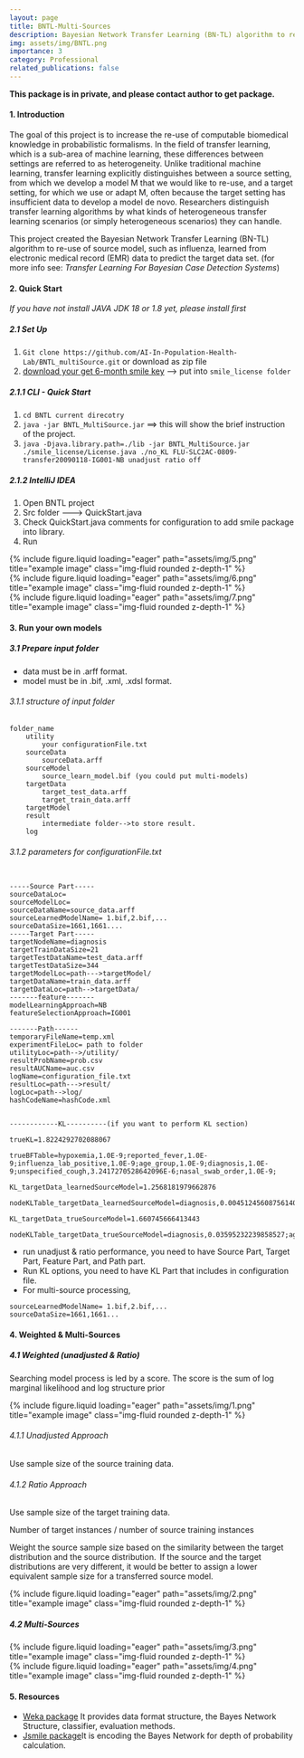 ```yaml
---
layout: page
title: BNTL-Multi-Sources
description: Bayesian Network Transfer Learning (BN-TL) algorithm to re-use of source model through multiple data sources
img: assets/img/BNTL.png
importance: 3
category: Professional
related_publications: false
---
```

**This package is in private, and please contact author to get package.**
#### 1. Introduction

The goal of this project is to increase the re-use of computable biomedical knowledge in probabilistic formalisms.
In the field of transfer learning, which is a sub-area of machine learning, these differences between settings are referred to as heterogeneity. Unlike traditional machine learning, transfer learning explicitly distinguishes between a source setting, from which we develop a model M that we would like to re-use, and a target setting, for which we use or adapt M, often because the target setting has insufficient data to develop a model de novo. Researchers distinguish transfer learning algorithms by what kinds of heterogeneous transfer learning scenarios (or simply heterogeneous scenarios) they can handle.

This project created the Bayesian Network Transfer Learning (BN-TL) algorithm to re-use of source model, such as  influenza,  learned from electronic medical record (EMR) data to predict the target data set. (for more info see: *Transfer Learning For Bayesian Case Detection Systems*)



#### 2. Quick Start
*If you have not install JAVA JDK 18 or 1.8 yet, please install first*

##### 2.1 Set Up
1. `Git clone https://github.com/AI-In-Population-Health-Lab/BNTL_multiSource.git` or download as zip file
2. [download your get 6-month smile key](https://download.bayesfusion.com/files.html?category=Academia) --> put into `smile_license folder`  


##### 2.1.1 CLI - Quick Start
1. `cd BNTL current direcotry`  
2. `java -jar BNTL_MultiSource.jar` ==> this will show the brief instruction of the project.  
3. `java -Djava.library.path=./lib -jar BNTL_MultiSource.jar ./smile_license/License.java ./no_KL FLU-SLC2AC-0809-transfer20090118-IG001-NB unadjust ratio off`  


##### 2.1.2 IntelliJ IDEA  
1. Open BNTL project
2. Src folder ---> QuickStart.java
3. Check QuickStart.java comments for configuration to add smile package into library.
4. Run
<div class="row">
    <div class="col-sm mt-3 mt-md-0">
        {% include figure.liquid loading="eager" path="assets/img/5.png" title="example image" class="img-fluid rounded z-depth-1" %}
    </div>
    <div class="col-sm mt-3 mt-md-0">
        {% include figure.liquid loading="eager" path="assets/img/6.png" title="example image" class="img-fluid rounded z-depth-1" %}
    </div>
    <div class="col-sm mt-3 mt-md-0">
        {% include figure.liquid loading="eager" path="assets/img/7.png" title="example image" class="img-fluid rounded z-depth-1" %}
    </div>
</div>

#### 3. Run your own models

##### 3.1 Prepare input folder
- data must be in .arff format.
- model must be in .bif, .xml, .xdsl format.

###### 3.1.1 structure of input folder
    folder_name
        utility
            your configurationFile.txt
        sourceData
            sourceData.arff
        sourceModel
            source_learn_model.bif (you could put multi-models)
        targetData
            target_test_data.arff
            target_train_data.arff
        targetModel
        result
            intermediate folder-->to store result.
        log

###### 3.1.2 parameters for configurationFile.txt

```

-----Source Part-----
sourceDataLoc=
sourceModelLoc=
sourceDataName=source_data.arff
sourceLearnedModelName= 1.bif,2.bif,...
sourceDataSize=1661,1661....
-----Target Part-----
targetNodeName=diagnosis
targetTrainDataSize=21
targetTestDataName=test_data.arff
targetTestDataSize=344
targetModelLoc=path--->targetModel/
targetDataName=train_data.arff
targetDataLoc=path-->targetData/
-------feature-------
modelLearningApproach=NB
featureSelectionApproach=IG001

-------Path------
temporaryFileName=temp.xml
experimentFileLoc= path to folder
utilityLoc=path-->/utility/
resultProbName=prob.csv
resultAUCName=auc.csv
logName=configuration_file.txt
resultLoc=path--->result/
logLoc=path-->log/
hashCodeName=hashCode.xml


------------KL----------(if you want to perform KL section)

trueKL=1.8224292702088067  

trueBFTable=hypoxemia,1.0E-9;reported_fever,1.0E-9;influenza_lab_positive,1.0E-9;age_group,1.0E-9;diagnosis,1.0E-9;unspecified_cough,3.2417270528642096E-6;nasal_swab_order,1.0E-9;   

KL_targetData_learnedSourceModel=1.2568181979662876  

nodeKLTable_targetData_learnedSourceModel=diagnosis,0.0045124560875614075;unspecified_cough,0.09813077790883455;reported_fever,0.4261776773290663;age_group,0.01770522273709965;hypoxemia,0.47951291320078326;nasal_swab_order,0.114442540587127;  

KL_targetData_trueSourceModel=1.660745666413443  

nodeKLTable_targetData_trueSourceModel=diagnosis,0.03595232239858527;age_group,0.0281376732895748;nasal_swab_order,0.05359926700974576;unspecified_cough,0.019446531674810627;reported_fever,0.4892853435516517;influenza_lab_positive,0.09896658196551227;hypoxemia,0.8059805217479895;  

```


- run unadjust & ratio performance, you need to have Source Part, Target Part, Feature Part, and Path part.
- Run KL options, you need to have KL Part that includes in configuration file.
- For multi-source processing,
```
sourceLearnedModelName= 1.bif,2.bif,...
sourceDataSize=1661,1661...
```

#### 4. Weighted & Multi-Sources
##### 4.1 Weighted (unadjusted & Ratio)
Searching model process is led by a score. The score is the sum of log marginal likelihood and log structure prior
<div class="row">
    <div class="col-sm mt-3 mt-md-0">
        {% include figure.liquid loading="eager" path="assets/img/1.png" title="example image" class="img-fluid rounded z-depth-1" %}
    </div>
</div>


###### 4.1.1 Unadjusted Approach
Use sample size of the source training data.
###### 4.1.2 Ratio Approach
Use sample size of the target training data.  

Number of target instances / number of source training instances

Weight the source sample size based on the similarity between the target distribution and the source distribution.  If the source and the target distributions are very different, it would be better to assign a lower equivalent sample size for a transferred source model.


<div class="row">
    <div class="col-sm mt-3 mt-md-0">
        {% include figure.liquid loading="eager" path="assets/img/2.png" title="example image" class="img-fluid rounded z-depth-1" %}
    </div>
</div>


##### 4.2 Multi-Sources  

<div class="row">
    <div class="col-sm mt-3 mt-md-0">
        {% include figure.liquid loading="eager" path="assets/img/3.png" title="example image" class="img-fluid rounded z-depth-1" %}
    </div>
</div>
<div class="row">
    <div class="col-sm mt-3 mt-md-0">
        {% include figure.liquid loading="eager" path="assets/img/4.png" title="example image" class="img-fluid rounded z-depth-1" %}
    </div>
</div>



#### 5. Resources  

- [Weka package](https://waikato.github.io/weka-wiki/)  It provides data format structure, the Bayes Network Structure, classifier, evaluation methods.
- [Jsmile package](https://support.bayesfusion.com/docs/Wrappers/)It is encoding the Bayes Network for depth of probability calculation.   









